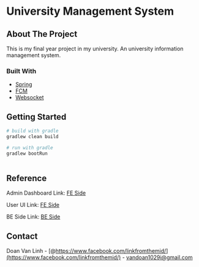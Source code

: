 # University Management System

## About The Project

This is my final year project in my university. An university information management system. 

### Built With
 
* [Spring](https://spring.io/)
* [FCM](https://firebase.google.com/docs/cloud-messaging/)
* [Websocket](https:) 

<!-- GETTING STARTED -->
## Getting Started


``` bash
# build with gradle
gradlew clean build

# run with gradle
gradlew bootRun
 
```  

<!-- REFERENCE  -->
## Reference
Admin Dashboard Link: [FE Side](https://github.com/lingdev1998/ums-admin-side)

User UI Link: [FE Side](https://github.com/lingdev1998/ums-client-side)

BE Side Link: [BE Side](https://github.com/lingdev1998/crm-springboot-j2ee)


<!-- CONTACT -->
## Contact
Doan Van Linh - [@https://www.facebook.com/linkfromthemid/](https://www.facebook.com/linkfromthemid/) - vandoan1029i@gmail.com

 




